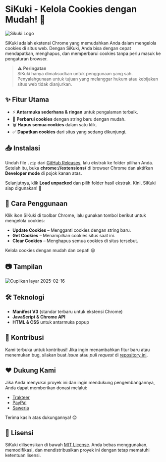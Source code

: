 # SiKuki - Kelola Cookies dengan Mudah! 🍪
![Sikuki Logo](https://github.com/user-attachments/assets/b6f7907c-1723-442b-9178-318348fb9275)

SiKuki adalah ekstensi Chrome yang memudahkan Anda dalam mengelola cookies di situs web. Dengan SiKuki, Anda bisa dengan cepat mendapatkan, menghapus, dan memperbarui cookies tanpa perlu masuk ke pengaturan browser.

> ⚠️ **Peringatan**  
SiKuki hanya dimaksudkan untuk penggunaan yang sah. Penyalahgunaan untuk tujuan yang melanggar hukum atau kebijakan situs web tidak dianjurkan.

## ✨ Fitur Utama
- ⚡ **Antarmuka sederhana & ringan** untuk pengalaman terbaik.
- 🔄 **Perbarui cookies** dengan string baru dengan mudah.
- 🗑️ **Hapus semua cookies** dalam satu klik.
- ✅ **Dapatkan cookies** dari situs yang sedang dikunjungi.

## 📥 Instalasi
Unduh file `.zip` dari [GitHub Releases](https://github.com/RozhakXD/Sikuki/releases), lalu ekstrak ke folder pilihan Anda. Setelah itu, buka **chrome://extensions/** di browser Chrome dan aktifkan **Developer mode** di pojok kanan atas.  

Selanjutnya, klik **Load unpacked** dan pilih folder hasil ekstrak. Kini, SiKuki siap digunakan! 🎉

## 🚀 Cara Penggunaan
Klik ikon SiKuki di toolbar Chrome, lalu gunakan tombol berikut untuk mengelola cookies:  

- **Update Cookies** – Mengganti cookies dengan string baru.  
- **Get Cookies** – Menampilkan cookies situs saat ini.  
- **Clear Cookies** – Menghapus semua cookies di situs tersebut.  

Kelola cookies dengan mudah dan cepat! 😃

## 📷 Tampilan
![Cuplikan layar 2025-02-16](https://github.com/user-attachments/assets/f9e8255e-bfc3-4f8b-b0cc-ded382fa76fb)

## 🛠 Teknologi
- **Manifest V3** (standar terbaru untuk ekstensi Chrome)
- **JavaScript & Chrome API**
- **HTML & CSS** untuk antarmuka popup

## 🤝 Kontribusi
Kami terbuka untuk kontribusi! Jika ingin menambahkan fitur baru atau menemukan bug, silakan buat *issue* atau *pull request* di [repository ini](https://github.com/RozhakXD/Sikuki).

## ❤️ Dukung Kami
Jika Anda menyukai proyek ini dan ingin mendukung pengembangannya, Anda dapat memberikan donasi melalui:  

- [Trakteer](https://trakteer.id/rozhak_official/tip)  
- [PayPal](https://paypal.me/rozhak9)  
- [Saweria](https://saweria.co/rozhak09)  

Terima kasih atas dukungannya! 😊

## 📜 Lisensi
SiKuki dilisensikan di bawah [MIT License](LICENSE). Anda bebas menggunakan, memodifikasi, dan mendistribusikan proyek ini dengan tetap mematuhi ketentuan lisensi.
